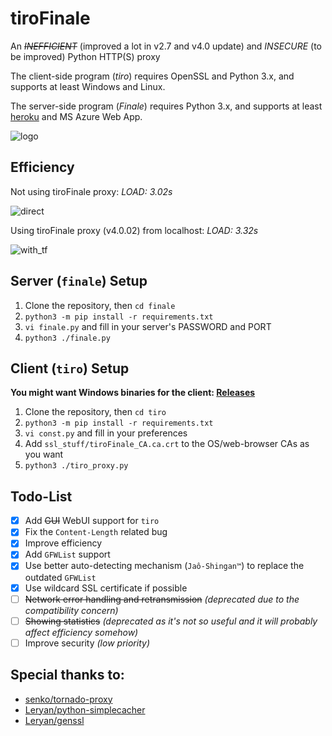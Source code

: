 # tiroFinale
An <del>*INEFFICIENT*</del> (improved a lot in v2.7 and v4.0 update) and *INSECURE* (to be improved) Python HTTP(S) proxy

The client-side program (*tiro*) requires OpenSSL and Python 3.x, and supports at least Windows and Linux.

The server-side program (*Finale*) requires Python 3.x, and supports at least [heroku](http://heroku.com) and MS Azure Web App.

![logo](http://www.madoka-magica.com/special/img/present01/icon_mami.png)

## Efficiency

Not using tiroFinale proxy: *LOAD: 3.02s*

![direct](https://cloud.githubusercontent.com/assets/6646473/17058008/6a7b9da8-5050-11e6-86b3-e81065bd9cca.png)

Using tiroFinale proxy (v4.0.02) from localhost: *LOAD: 3.32s*

![with_tf](https://cloud.githubusercontent.com/assets/6646473/17058009/6a7bc846-5050-11e6-85f1-85e0b5c7f36e.png)

## Server (`finale`) Setup

1. Clone the repository, then `cd finale`
2. `python3 -m pip install -r requirements.txt`
3. `vi finale.py` and fill in your server's PASSWORD and PORT
4. `python3 ./finale.py`

## Client (`tiro`) Setup

**You might want Windows binaries for the client: [Releases](https://github.com/xmcp/tiroFinale/releases)**

1. Clone the repository, then `cd tiro`
2. `python3 -m pip install -r requirements.txt`
3. `vi const.py` and fill in your preferences
4. Add `ssl_stuff/tiroFinale_CA.ca.crt` to the OS/web-browser CAs as you want
5. `python3 ./tiro_proxy.py`

## Todo-List

- [x] Add <del>GUI</del> WebUI support for `tiro`
- [x] Fix the `Content-Length` related bug
- [x] Improve efficiency
- [x] Add `GFWList` support
- [x] Use better auto-detecting mechanism (`Jaô-Shingan™`) to replace the outdated `GFWList`
- [x] Use wildcard SSL certificate if possible
- [ ] <del>Network error handling and retransmission</del> *(deprecated due to the compatibility concern)*
- [ ] <del>Showing statistics</del> *(deprecated as it's not so useful and it will probably affect efficiency somehow)*
- [ ] Improve security *(low priority)*

## Special thanks to:

- [senko/tornado-proxy](https://github.com/senko/tornado-proxy)
- [Leryan/python-simplecacher](https://github.com/Leryan/python-simplecacher)
- [Leryan/genssl](https://github.com/Leryan/genssl)

